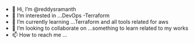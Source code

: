- 👋 Hi, I’m @reddysramanth
- 👀 I’m interested in ...DevOps -Terraform
- 🌱 I’m currently learning ...Terraform and all tools related for aws
- 💞️ I’m looking to collaborate on ...something to learn related to my works
- 📫 How to reach me ...

<!---
reddysramanth/reddysramanth is a ✨ special ✨ repository because its `README.md` (this file) appears on your GitHub profile.
You can click the Preview link to take a look at your changes.
--->
